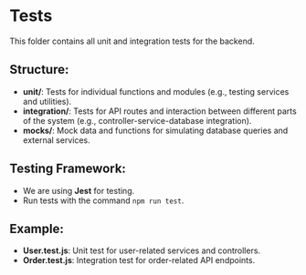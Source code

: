 # Tests

This folder contains all unit and integration tests for the backend.

## Structure:
- **unit/**: Tests for individual functions and modules (e.g., testing services and utilities).
- **integration/**: Tests for API routes and interaction between different parts of the system (e.g., controller-service-database integration).
- **mocks/**: Mock data and functions for simulating database queries and external services.

## Testing Framework:
- We are using **Jest** for testing.
- Run tests with the command `npm run test`.

## Example:
- **User.test.js**: Unit test for user-related services and controllers.
- **Order.test.js**: Integration test for order-related API endpoints.